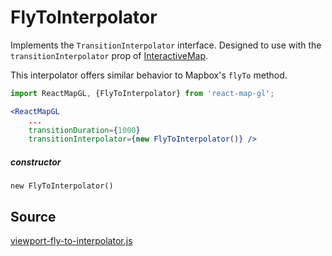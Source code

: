 # FlyToInterpolator

Implements the `TransitionInterpolator` interface. Designed to use with the `transitionInterpolator` prop of [InteractiveMap](/docs/components/interactive-map.md).

This interpolator offers similar behavior to Mapbox's `flyTo` method.

```jsx
import ReactMapGL, {FlyToInterpolator} from 'react-map-gl';

<ReactMapGL
    ...
    transitionDuration={1000}
    transitionInterpolator={new FlyToInterpolator()} />
```

##### constructor

`new FlyToInterpolator()`


## Source
[viewport-fly-to-interpolator.js](https://github.com/uber/react-map-gl/tree/4.1-release/src/utils/transition/viewport-fly-to-interpolator.js)

